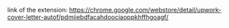 link of the extension: https://chrome.google.com/webstore/detail/upwork-cover-letter-autof/pdmiiebdfacahdoociaoppkhffhgoagf/
